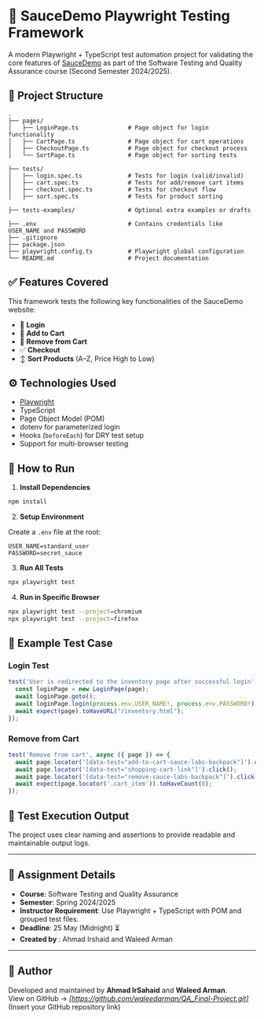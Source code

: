 # 🧪 SauceDemo Playwright Testing Framework

A modern Playwright + TypeScript test automation project for validating the core features of [SauceDemo](https://www.saucedemo.com/) as part of the Software Testing and Quality Assurance course (Second Semester 2024/2025).

## 📁 Project Structure

```
.
├── pages/
│   ├── LoginPage.ts              # Page object for login functionality
│   ├── CartPage.ts               # Page object for cart operations
│   ├── CheckoutPage.ts           # Page object for checkout process
│   └── SortPage.ts               # Page object for sorting tests

├── tests/
│   ├── login.spec.ts             # Tests for login (valid/invalid)
│   ├── cart.spec.ts              # Tests for add/remove cart items
│   ├── checkout.spec.ts          # Tests for checkout flow
│   ├── sort.spec.ts              # Tests for product sorting

├── tests-examples/               # Optional extra examples or drafts

├── .env                          # Contains credentials like USER_NAME and PASSWORD
├── .gitignore
├── package.json
├── playwright.config.ts          # Playwright global configuration
└── README.md                     # Project documentation
```

## ✅ Features Covered

This framework tests the following key functionalities of the SauceDemo website:

- 🔐 **Login**
- 🛒 **Add to Cart**
- 🧹 **Remove from Cart**
- ✅ **Checkout**
- ↕️ **Sort Products** (A–Z, Price High to Low)

## ⚙️ Technologies Used

- [Playwright](https://playwright.dev/)
- TypeScript
- Page Object Model (POM)
- dotenv for parameterized login
- Hooks (`beforeEach`) for DRY test setup
- Support for multi-browser testing

## 🚀 How to Run

1. **Install Dependencies**

```bash
npm install
```

2. **Setup Environment**

Create a `.env` file at the root:

```env
USER_NAME=standard_user
PASSWORD=secret_sauce
```

3. **Run All Tests**

```bash
npx playwright test
```

4. **Run in Specific Browser**

```bash
npx playwright test --project=chromium
npx playwright test --project=firefox
```

## 📌 Example Test Case

### Login Test

```ts
test('User is redirected to the inventory page after successful login', async ({ page }) => {
  const loginPage = new LoginPage(page);
  await loginPage.goto();
  await loginPage.login(process.env.USER_NAME!, process.env.PASSWORD!);
  await expect(page).toHaveURL("/inventory.html");
});
```

### Remove from Cart

```ts
test('Remove from cart', async ({ page }) => {
  await page.locator('[data-test="add-to-cart-sauce-labs-backpack"]').click();
  await page.locator('[data-test="shopping-cart-link"]').click();
  await page.locator('[data-test="remove-sauce-labs-backpack"]').click();
  await expect(page.locator('.cart_item')).toHaveCount(0);
});
```

## 🧪 Test Execution Output

The project uses clear naming and assertions to provide readable and maintainable output logs.

---

## 📅 Assignment Details

- **Course**: Software Testing and Quality Assurance
- **Semester**: Spring 2024/2025
- **Instructor Requirement**: Use Playwright + TypeScript with POM and grouped test files.
- **Deadline**: 25 May (Midnight) ⏳
- **Created by** : Ahmad Irshaid and Waleed Arman

---

## 🔗 Author

Developed and maintained by **Ahmad IrSahaid** and **Waleed Arman**.  
View on GitHub → _[https://github.com/waleedarman/QA_Final-Project.git]_ (Insert your GitHub repository link)
